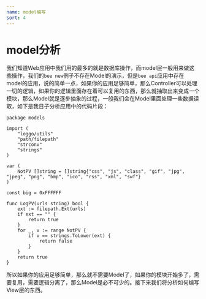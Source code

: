 ```yaml
---
name: model编写
sort: 4
---
```


# model分析
我们知道Web应用中我们用的最多的就是数据库操作，而model层一般用来做这些操作，我们的`bee new`例子不存在Model的演示，但是`bee api`应用中存在model的应用，说的简单一点，如果你的应用足够简单，那么Controller可以处理一切的逻辑，如果你的逻辑里面存在着可以复用的东西，那么就抽取出来变成一个模块，那么Model就是逐步抽象的过程，一般我们会在Model里面处理一些数据读取，如下是我日子分析应用中的代码片段：

```
package models

import (
	"loggo/utils"
	"path/filepath"
	"strconv"
	"strings"
)

var (
	NotPV []string = []string{"css", "js", "class", "gif", "jpg", "jpeg", "png", "bmp", "ico", "rss", "xml", "swf"}
)

const big = 0xFFFFFF

func LogPV(urls string) bool {
	ext := filepath.Ext(urls)
	if ext == "" {
		return true
	}
	for _, v := range NotPV {
		if v == strings.ToLower(ext) {
			return false
		}
	}
	return true
}
```

所以如果你的应用足够简单，那么就不需要Model了，如果你的模块开始多了，需要复用，需要逻辑分离了，那么Model是必不可少的。接下来我们将分析如何编写View层的东西。
